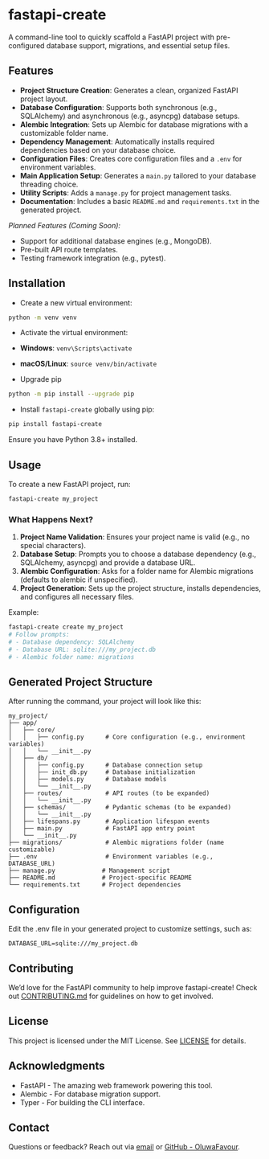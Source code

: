 # fastapi-create

A command-line tool to quickly scaffold a FastAPI project with pre-configured database support, migrations, and essential setup files.

## Features

- **Project Structure Creation**: Generates a clean, organized FastAPI project layout.
- **Database Configuration**: Supports both synchronous (e.g., SQLAlchemy) and asynchronous (e.g., asyncpg) database setups.
- **Alembic Integration**: Sets up Alembic for database migrations with a customizable folder name.
- **Dependency Management**: Automatically installs required dependencies based on your database choice.
- **Configuration Files**: Creates core configuration files and a `.env` for environment variables.
- **Main Application Setup**: Generates a `main.py` tailored to your database threading choice.
- **Utility Scripts**: Adds a `manage.py` for project management tasks.
- **Documentation**: Includes a basic `README.md` and `requirements.txt` in the generated project.

*Planned Features (Coming Soon):*

- Support for additional database engines (e.g., MongoDB).
- Pre-built API route templates.
- Testing framework integration (e.g., pytest).

## Installation

- Create a new virtual environment:

```bash
python -m venv venv
```

- Activate the virtual environment:

- **Windows**: `venv\Scripts\activate`
- **macOS/Linux**: `source venv/bin/activate`

- Upgrade pip

```bash
python -m pip install --upgrade pip
```

- Install `fastapi-create` globally using pip:

```bash
pip install fastapi-create
```

Ensure you have Python 3.8+ installed.

## Usage

To create a new FastAPI project, run:

```bash
fastapi-create my_project
```

### What Happens Next?

1. **Project Name Validation**: Ensures your project name is valid (e.g., no special characters).
2. **Database Setup**: Prompts you to choose a database dependency (e.g., SQLAlchemy, asyncpg) and provide a database URL.
3. **Alembic Configuration**: Asks for a folder name for Alembic migrations (defaults to alembic if unspecified).
4. **Project Generation**: Sets up the project structure, installs dependencies, and configures all necessary files.

Example:

```bash
fastapi-create create my_project
# Follow prompts:
# - Database dependency: SQLAlchemy
# - Database URL: sqlite:///my_project.db
# - Alembic folder name: migrations
```

## Generated Project Structure

After running the command, your project will look like this:

```text
my_project/
├── app/
│   ├── core/
│   │   ├── config.py      # Core configuration (e.g., environment variables)
│   │   └── __init__.py
│   ├── db/
│   │   ├── config.py      # Database connection setup
│   │   ├── init_db.py     # Database initialization
│   │   ├── models.py      # Database models
│   │   └── __init__.py
│   ├── routes/            # API routes (to be expanded)
│   │   └── __init__.py
│   ├── schemas/           # Pydantic schemas (to be expanded)
│   │   └── __init__.py
│   ├── lifespans.py       # Application lifespan events
│   ├── main.py            # FastAPI app entry point
│   └── __init__.py
├── migrations/            # Alembic migrations folder (name customizable)
├── .env                   # Environment variables (e.g., DATABASE_URL)
├── manage.py             # Management script
├── README.md             # Project-specific README
└── requirements.txt      # Project dependencies
```

## Configuration

Edit the .env file in your generated project to customize settings, such as:

```text
DATABASE_URL=sqlite:///my_project.db
```

## Contributing

We’d love for the FastAPI community to help improve fastapi-create! Check out [CONTRIBUTING.md](CONTRIBUTING.md) for guidelines on how to get involved.

## License

This project is licensed under the MIT License. See [LICENSE](LICENSE) for details.

## Acknowledgments

- FastAPI - The amazing web framework powering this tool.
- Alembic - For database migration support.
- Typer - For building the CLI interface.

## Contact

Questions or feedback? Reach out via [email](mailto:fsticks8187@gmail.com) or [GitHub - OluwaFavour](https://github.com/OluwaFavour).
